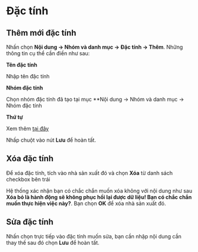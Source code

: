 # Đặc tính

## Thêm mới đặc tính

Nhấn chọn **Nội dung -> Nhóm và danh mục -> Đặc tính -> Thêm**. Những thông tin cụ thể cần điền như sau:

**Tên đặc tính**

Nhập tên đặc tính

**Nhóm đặc tính**

Chọn nhóm đặc tính đã tạo tại mục **Nội dung -> Nhóm và danh mục -> Nhóm đặc tính

**Thứ tự**

Xem thêm [tại đây](https://mkmate.osd.vn/docs/common/logic)

Nhấp chuột vào nút **Lưu** để hoàn tất.

## Xóa đặc tính

Để xóa  đặc tính, tích vào nhà sản xuất đó và chọn **Xóa** từ danh sách checkbox bên trái

Hệ thống xác nhận bạn có chắc chắn muốn xóa không với nội dung như sau **Xóa bỏ là hành động sẽ không phục hồi lại được dữ liệu! Bạn có chắc chắn muốn thực hiện việc này?**. Bạn chọn **OK** để xóa nhà sản xuất đó.

## Sửa đặc tính

Nhấn chọn trực tiếp vào đặc tính muốn sửa, bạn cần nhập nội dung cần thay thế sau đó chọn **Lưu** để hoàn tất.